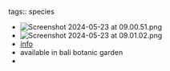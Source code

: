 tags:: species

- ![Screenshot 2024-05-23 at 09.00.51.png](https://peach-geographical-bat-397.mypinata.cloud/ipfs/QmVus9X8CPinf8A6hMU7EYVtjKCnUKorf6zEwgdnuj9cN1)
- ![Screenshot 2024-05-23 at 09.01.02.png](https://peach-geographical-bat-397.mypinata.cloud/ipfs/QmZK7c1Wnewf1XeP4TBf628Agu8Jb6YNrFxSugAY1KrDkq)
- [info](http://www.plantsofasia.com/index/phyllanthus_lamprophyllus/0-1163)
- available in bali botanic garden
-